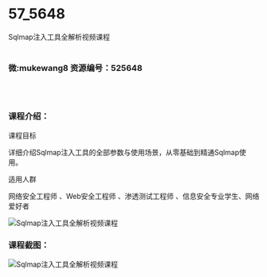 # 57_5648
Sqlmap注入工具全解析视频课程
<br/></br>
<h3>微:mukewang8 资源编号：525648</h3>
<br/></br>
<h3>课程介绍：</h3>
<p>课程目标</p>
<p>详细介绍<a title="查看与 Sqlmap 相关的文章" target="_blank">Sqlmap</a>注入工具的全部参数与使用场景，从零基础到精通<a title="查看与 Sqlmap 相关的文章" target="_blank">Sqlmap</a>使用。</p>
<p>适用人群</p>
<p>网络安全工程师 、Web安全工程师 、渗透测试工程师 、信息安全专业学生、网络爱好者</p>
<p><img src="https://www.ko996.com/wp-content/uploads/img/2019/07/3-8-300x180.jpg" alt="Sqlmap注入工具全解析视频课程"></p>
<h3>课程截图：</h3>
<p><img src="https://www.ko996.com/wp-content/uploads/img/2019/07/3-1.png" alt="Sqlmap注入工具全解析视频课程"></p>
<p>&nbsp;</p>
